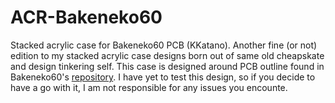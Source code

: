 # ACR-Bakeneko60
Stacked acrylic case for Bakeneko60 PCB (KKatano).
Another fine (or not) edition to my stacked acrylic case designs born out of same old cheapskate and design tinkering self.
This case is designed around PCB outline found in Bakeneko60's [repository](https://github.com/kkatano/bakeneko-60).
I have yet to test this design, so if you decide to have a go with it, I am not responsible for any issues you encounte.
